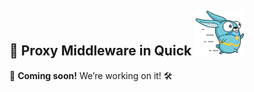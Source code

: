 ## 🚀 Proxy Middleware in Quick ![Quick Logo](/quick.png)

🚧 **Coming soon!** We’re working on it! 🛠️